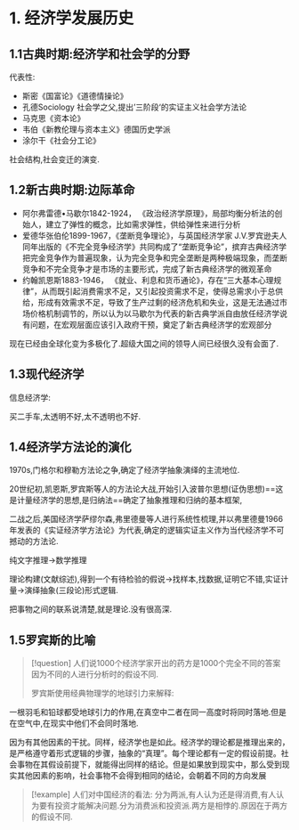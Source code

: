 
# 1. 经济学发展历史

## 1.1古典时期:经济学和社会学的分野 

代表性:
* 斯密《国富论》《道德情操论》
* 孔德Sociology 社会学之父,提出’三阶段‘的实证主义社会学方法论
* 马克思《资本论》
* 韦伯《新教伦理与资本主义》德国历史学派
* 涂尔干《社会分工论》

社会结构,社会变迁的演变.

## 1.2新古典时期:边际革命

* 阿尔弗雷德•马歇尔1842-1924， 《政治经济学原理》，局部均衡分析法的创始人，建立了弹性的概念，比如需求弹性，供给弹性来进行分析
* 爱德华张伯伦1899-1967，《垄断竞争理论》，与英国经济学家 J.V.罗宾逊夫人同年出版的《不完全竞争经济学》共同构成了“垄断竞争论”，摈弃古典经济学把完金竞争作为普遍现象，认为完全竞争和完全垄断是两种极端现象，而垄断竞争和不完全竞争才是市场的主要形式，完成了新古典经济学的微观革命
* 约翰凯恩斯1883-1946， 《就业、利息和货币通论》，存在“三大基本心理规律”，从而既引起消费需求不足，又引起投资需求不足，使得总需求小于总供给，形成有效需求不足，导致了生产过剩的经济危机和失业，这是无法通过市场价格机制调节的，所以认为以马歇尔为代表的新古典学派自由放任经济学说有问题，在宏观层面应该引入政府干预，奠定了新古典经济学的宏观部分

现在已经由全球化变为多极化了.超级大国之间的领导人间已经很久没有会面了.

## 1.3现代经济学

信息经济学:

买二手车,太透明不好,太不透明也不好.

## 1.4经济学方法论的演化

1970s,门格尔和穆勒方法论之争,确定了经济学抽象演绎的主流地位.

20世纪初,凯恩斯,罗宾斯等人的方法论大战,开始引入波普尔思想(证伪思想)==这是计量经济学的思想,是归纳法==确定了抽象推理和归纳的基本框架,

二战之后,美国经济学萨缪尔森,弗里德曼等人进行系统性梳理,并以弗里德曼1966年发表的《实证经济学方法论》为代表,确定的逻辑实证主义作为当代经济学不可撼动的方法论.

纯文字推理→数学推理

理论构建(文献综述),得到一个有待检验的假说→找样本,找数据,证明它不错,实证计量→演绎抽象(三段论)形式逻辑.

把事物之间的联系说清楚,就是理论.没有很高深.

## 1.5罗宾斯的比喻

>[!question] 人们说1000个经济学家开出的药方是1000个完全不同的答案
>因为不同的人进行分析时的假设不同.
>
 >罗宾斯使用经典物理学的地球引力来解释:
 >
 一根羽毛和铅球都受地球引力的作用,在真空中二者在同一高度时将同时落地.但是在空气中,在现实中他们不会同时落地.

因为有其他因素的干扰。同样，经济学也是如此。经济学的理论都是推理出来的，是严格遵守着形式逻辑的步骤，抽象的“真理”。每个理论都有一定的假设前提。社会事物在其假设前提下，就能得出同样的结论。但是如果放到现实中，那么受到现实其他因素的影响，社会事物不会得到相同的结论，会朝着不同的方向发展

>[!example] 人们对中国经济的看法:
>分为两派,有人认为还是得消费,有人认为要有投资才能解决问题.分为消费派和投资派.两方是相悖的.原因在于两方的假设不同.

